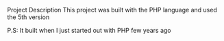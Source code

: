 Project Description 
This project was built with the PHP language and used the 5th version 

P.S: It built when I just started out with PHP few years ago 

